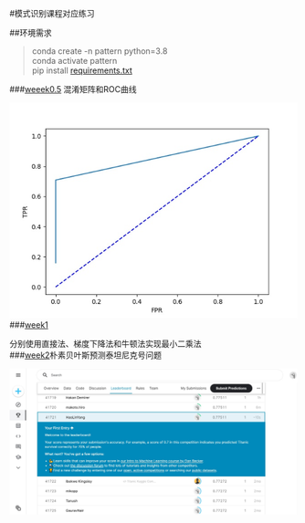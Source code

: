#模式识别课程对应练习  

##环境需求 

>conda create -n pattern python=3.8  
>conda activate pattern  
>pip install [requirements.txt](requirements.txt)  

###[weeek0.5](week0.5.py) 混淆矩阵和ROC曲线  

![ORC](output/week0.5/ROC_curve.jpg)  
###[week1](week1.py)  

分别使用直接法、梯度下降法和牛顿法实现最小二乘法  
###[week2](week2.py)朴素贝叶斯预测泰坦尼克号问题  

![Titanic](output/week2/kaggle_Titanic.jpg)  
